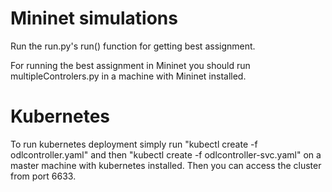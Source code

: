 # Mininet simulations
Run the run.py's run() function for getting best assignment.
 
For running the best assignment in Mininet you should run multipleControlers.py in a machine with Mininet installed.  

# Kubernetes
To run kubernetes deployment simply run "kubectl create -f odlcontroller.yaml" and then "kubectl create -f odlcontroller-svc.yaml" on a master machine with kubernetes installed. Then you can access the cluster from port 6633.
